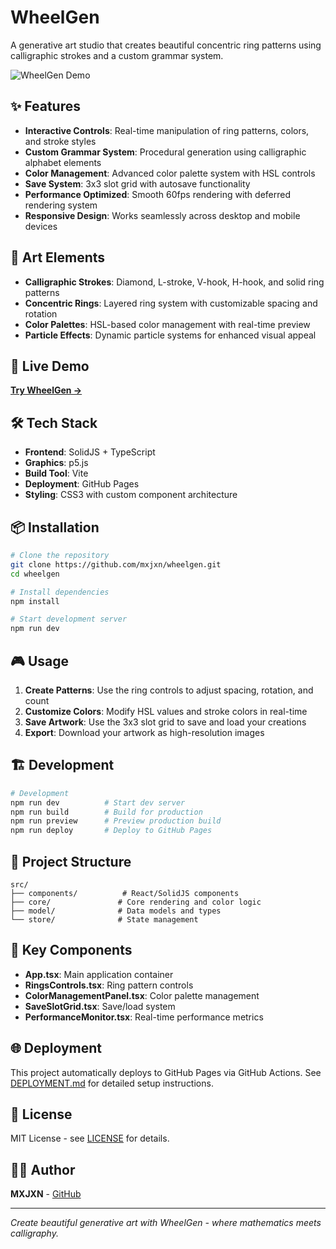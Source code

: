 # WheelGen

A generative art studio that creates beautiful concentric ring patterns using calligraphic strokes and a custom grammar system.

![WheelGen Demo](https://img.shields.io/badge/Live%20Demo-wheelgen.github.io-blue?style=for-the-badge&logo=github)

## ✨ Features

- **Interactive Controls**: Real-time manipulation of ring patterns, colors, and stroke styles
- **Custom Grammar System**: Procedural generation using calligraphic alphabet elements
- **Color Management**: Advanced color palette system with HSL controls
- **Save System**: 3x3 slot grid with autosave functionality
- **Performance Optimized**: Smooth 60fps rendering with deferred rendering system
- **Responsive Design**: Works seamlessly across desktop and mobile devices

## 🎨 Art Elements

- **Calligraphic Strokes**: Diamond, L-stroke, V-hook, H-hook, and solid ring patterns
- **Concentric Rings**: Layered ring system with customizable spacing and rotation
- **Color Palettes**: HSL-based color management with real-time preview
- **Particle Effects**: Dynamic particle systems for enhanced visual appeal

## 🚀 Live Demo

**[Try WheelGen →](https://mxjxn.github.io/wheelgen/)**

## 🛠️ Tech Stack

- **Frontend**: SolidJS + TypeScript
- **Graphics**: p5.js
- **Build Tool**: Vite
- **Deployment**: GitHub Pages
- **Styling**: CSS3 with custom component architecture

## 📦 Installation

```bash
# Clone the repository
git clone https://github.com/mxjxn/wheelgen.git
cd wheelgen

# Install dependencies
npm install

# Start development server
npm run dev
```

## 🎮 Usage

1. **Create Patterns**: Use the ring controls to adjust spacing, rotation, and count
2. **Customize Colors**: Modify HSL values and stroke colors in real-time
3. **Save Artwork**: Use the 3x3 slot grid to save and load your creations
4. **Export**: Download your artwork as high-resolution images

## 🏗️ Development

```bash
# Development
npm run dev          # Start dev server
npm run build        # Build for production
npm run preview      # Preview production build
npm run deploy       # Deploy to GitHub Pages
```

## 📁 Project Structure

```
src/
├── components/          # React/SolidJS components
├── core/               # Core rendering and color logic
├── model/              # Data models and types
└── store/              # State management
```

## 🎯 Key Components

- **App.tsx**: Main application container
- **RingsControls.tsx**: Ring pattern controls
- **ColorManagementPanel.tsx**: Color palette management
- **SaveSlotGrid.tsx**: Save/load system
- **PerformanceMonitor.tsx**: Real-time performance metrics

## 🌐 Deployment

This project automatically deploys to GitHub Pages via GitHub Actions. See [DEPLOYMENT.md](./DEPLOYMENT.md) for detailed setup instructions.

## 📄 License

MIT License - see [LICENSE](LICENSE) for details.

## 👨‍💻 Author

**MXJXN** - [GitHub](https://github.com/mxjxn)

---

*Create beautiful generative art with WheelGen - where mathematics meets calligraphy.*